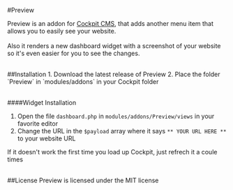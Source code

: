 #Preview

Preview is an addon for [Cockpit CMS](https://github.com/aheinze/cockpit), that adds another menu item that allows you to easily see your website.<br><br>
Also it renders a new dashboard widget with a screenshot of your website so it's even easier for you to see the changes.

<br>
##Installation
1. Download the latest release of Preview
2. Place the folder `Preview` in `modules/addons` in your Cockpit folder
<br><br>

####Widget Installation
1. Open the file `dashboard.php` in `modules/addons/Preview/views` in your favorite editor
2. Change the URL in the `$payload` array where it says `** YOUR URL HERE **` to your website URL

  If it doesn't work the first time you load up Cockpit, just refrech it a coule times

<br>
##License
Preview is licensed under the MIT license
